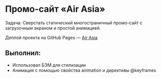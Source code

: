 # Промо-сайт «Air Asia»

Задача: Сверстать статический многостраничный промо-сайт с загрузочным экраном и простой анимацией.

Деплой проекта на GitHub Pages — [Air Asia](https://egorpariah.github.io/air-asia/)

## Выполнил:
- Использовал БЭМ для стилизации
- Анимация с помощью свойства animation и директивы @keyframes
